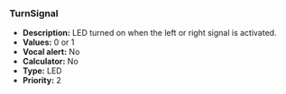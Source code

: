 ### TurnSignal

- **Description:** LED turned on when the left or right signal is activated.
- **Values:** 0 or 1
- **Vocal alert:** No
- **Calculator:** No
- **Type:** LED
- **Priority:** 2
